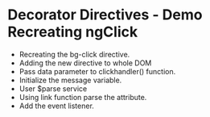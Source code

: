 # Decorator Directives - Demo Recreating ngClick

- Recreating the bg-click directive.
- Adding the new directive to whole <html> DOM
- Pass data parameter to clickhandler() function.
- Initialize the message variable.
- User $parse service
- Using link function parse the attribute.
- Add the event listener.